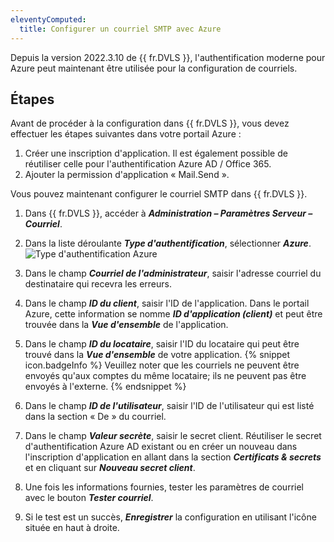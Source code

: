 ```yaml
---
eleventyComputed:
  title: Configurer un courriel SMTP avec Azure
---
```

Depuis la version 2022.3.10 de {{ fr.DVLS }}, l'authentification moderne pour Azure peut maintenant être utilisée pour la configuration de courriels.

## Étapes

Avant de procéder à la configuration dans {{ fr.DVLS }}, vous devez effectuer les étapes suivantes dans votre portail Azure :
1. Créer une inscription d'application. Il est également possible de réutiliser celle pour l'authentification Azure AD / Office 365.
1. Ajouter la permission d'application « Mail.Send ».

Vous pouvez maintenant configurer le courriel SMTP dans {{ fr.DVLS }}.
1. Dans {{ fr.DVLS }}, accéder à ***Administration – Paramètres Serveur – Courriel***.
1. Dans la liste déroulante ***Type d'authentification***, sélectionner ***Azure***.
![Type d'authentification Azure](https://cdnweb.devolutions.net/docs/fr/kb/KB2087.png)
3. Dans le champ ***Courriel de l'administrateur***, saisir l'adresse courriel du destinataire qui recevra les erreurs.
1. Dans le champ ***ID du client***, saisir l'ID de l'application. Dans le portail Azure, cette information se nomme ***ID d'application (client)*** et peut être trouvée dans la ***Vue d'ensemble*** de l'application.
1. Dans le champ ***ID du locataire***, saisir l'ID du locataire qui peut être trouvé dans la ***Vue d'ensemble*** de votre application.
{% snippet icon.badgeInfo %}
Veuillez noter que les courriels ne peuvent être envoyés qu'aux comptes du même locataire; ils ne peuvent pas être envoyés à l'externe.
{% endsnippet %}

6. Dans le champ ***ID de l'utilisateur***, saisir l'ID de l'utilisateur qui est listé dans la section « De » du courriel.
1. Dans le champ ***Valeur secrète***, saisir le secret client. Réutiliser le secret d'authentification Azure AD existant ou en créer un nouveau dans l'inscription d'application en allant dans la section ***Certificats & secrets*** et en cliquant sur ***Nouveau secret client***.
1. Une fois les informations fournies, tester les paramètres de courriel avec le bouton ***Tester courriel***.
1. Si le test est un succès, ***Enregistrer*** la configuration en utilisant l'icône située en haut à droite.
